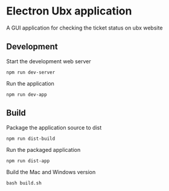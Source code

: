 # Electron Ubx application

A GUI application for checking the ticket status on ubx website

## Development

Start the development web server

    npm run dev-server

Run the application

    npm run dev-app

## Build

Package the application source to dist

    npm run dist-build

Run the packaged application

    npm run dist-app

Build the Mac and Windows version

    bash build.sh
